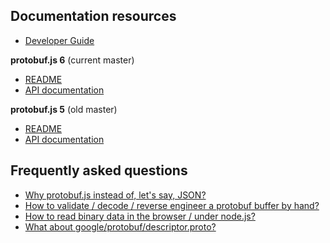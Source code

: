 Documentation resources
-----------------------
* [Developer Guide](https://developers.google.com/protocol-buffers/docs/overview)

**protobuf.js 6** (current master)
* [README](https://github.com/dcodeIO/protobuf.js/blob/master/README.md)
* [API documentation](http://dcode.io/protobuf.js)

**protobuf.js 5** (old master)
* [README](https://github.com/dcodeIO/protobuf.js/blob/ProtoBuf5/README.md)
* [API documentation](http://htmlpreview.github.io/?https://raw.githubusercontent.com/dcodeIO/ProtoBuf.js/ProtoBuf5/docs/index.html)

Frequently asked questions
--------------------------
* [Why protobuf.js instead of, let's say, JSON?](https://github.com/dcodeIO/ProtoBuf.js/wiki/ProtoBuf.js-vs-JSON)
* [How to validate / decode / reverse engineer a protobuf buffer by hand?](https://github.com/dcodeIO/protobuf.js/issues/55)
* [How to read binary data in the browser / under node.js?](https://github.com/dcodeIO/protobuf.js/wiki/How-to-read-binary-data-in-the-browser-or-under-node.js%3F)
* [What about google/protobuf/descriptor.proto?](https://github.com/dcodeIO/protobuf.js/tree/master/google/protobuf)